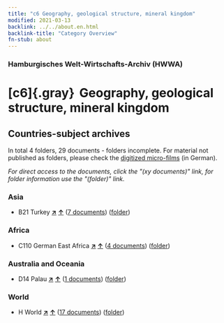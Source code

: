 ```yaml
---
title: "c6 Geography, geological structure, mineral kingdom"
modified: 2021-03-13
backlink: ../../about.en.html
backlink-title: "Category Overview"
fn-stub: about
---
```


### Hamburgisches Welt-Wirtschafts-Archiv (HWWA)

# [c6]{.gray}&#8201; Geography, geological structure, mineral kingdom&#160; 







## Countries-subject archives





In total 4 folders, 29 documents - folders incomplete.
For material not published as folders, please check the [digitized micro-films](/film/h1_sh.de.html) (in German).

_For direct access to the documents, click the "(xy documents)" link, for folder information use the "(folder)" link._



### Asia

- B21 Turkey [**&nearr;**](../../../geo/i/141111/about.en.html "Turkey (all folders)") [**&uarr;**](../../../geo/about.en.html#B21 "Country category system") (<a href="https://pm20.zbw.eu/iiifview/folder/sh/141111,144210" title="about: Turkey : Geography, geological structure, mineral kingdom" target="_blank">7 documents</a>) ([folder](../../../../folder/sh/1411xx/141111/1442xx/144210/about.en.html))

### Africa

- C110 German East Africa [**&nearr;**](../../../geo/i/141471/about.en.html "German East Africa (all folders)") [**&uarr;**](../../../geo/about.en.html#C110 "Country category system") (<a href="https://pm20.zbw.eu/iiifview/folder/sh/141471,144210" title="about: German East Africa : Geography, geological structure, mineral kingdom" target="_blank">4 documents</a>) ([folder](../../../../folder/sh/1414xx/141471/1442xx/144210/about.en.html))

### Australia and Oceania

- D14 Palau [**&nearr;**](../../../geo/i/141614/about.en.html "Palau (all folders)") [**&uarr;**](../../../geo/about.en.html#D14 "Country category system") (<a href="https://pm20.zbw.eu/iiifview/folder/sh/141614,144210" title="about: Palau : Geography, geological structure, mineral kingdom" target="_blank">1 documents</a>) ([folder](../../../../folder/sh/1416xx/141614/1442xx/144210/about.en.html))

### World

- H World [**&nearr;**](../../../geo/i/141728/about.en.html "World (all folders)") [**&uarr;**](../../../geo/about.en.html#H "Country category system") (<a href="https://pm20.zbw.eu/iiifview/folder/sh/141728,144210" title="about: World : Geography, geological structure, mineral kingdom" target="_blank">17 documents</a>) ([folder](../../../../folder/sh/1417xx/141728/1442xx/144210/about.en.html))








